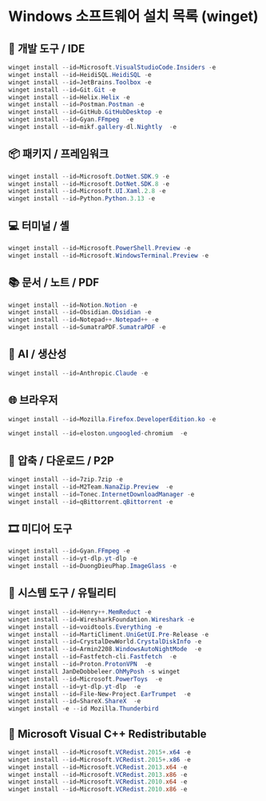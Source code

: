 # Windows 소프트웨어 설치 목록 (winget)

## 🔧 개발 도구 / IDE

```powershell
winget install --id=Microsoft.VisualStudioCode.Insiders -e
winget install --id=HeidiSQL.HeidiSQL -e
winget install --id=JetBrains.Toolbox -e
winget install --id=Git.Git -e
winget install --id=Helix.Helix -e
winget install --id=Postman.Postman -e
winget install --id=GitHub.GitHubDesktop -e
winget install --id=Gyan.FFmpeg  -e
winget install --id=mikf.gallery-dl.Nightly  -e
```

## 📦 패키지 / 프레임워크

```powershell
winget install --id=Microsoft.DotNet.SDK.9 -e
winget install --id=Microsoft.DotNet.SDK.8 -e
winget install --id=Microsoft.UI.Xaml.2.8 -e
winget install --id=Python.Python.3.13 -e
```

## 💻 터미널 / 셸

```powershell
winget install --id=Microsoft.PowerShell.Preview -e
winget install --id=Microsoft.WindowsTerminal.Preview -e
```

## 📚 문서 / 노트 / PDF

```powershell
winget install --id=Notion.Notion -e
winget install --id=Obsidian.Obsidian -e
winget install --id=Notepad++.Notepad++ -e
winget install --id=SumatraPDF.SumatraPDF -e
```

## 🧠 AI / 생산성

```powershell
winget install --id=Anthropic.Claude -e
```

## 🌐 브라우저

```powershell
winget install --id=Mozilla.Firefox.DeveloperEdition.ko -e

winget install --id=eloston.ungoogled-chromium  -e
```

## 📁 압축 / 다운로드 / P2P

```powershell
winget install --id=7zip.7zip -e
winget install --id=M2Team.NanaZip.Preview  -e
winget install --id=Tonec.InternetDownloadManager -e
winget install --id=qBittorrent.qBittorrent -e
```

## 🎞️ 미디어 도구

```powershell
winget install --id=Gyan.FFmpeg -e
winget install --id=yt-dlp.yt-dlp -e
winget install --id=DuongDieuPhap.ImageGlass -e
```

## 🧰 시스템 도구 / 유틸리티

```powershell
winget install --id=Henry++.MemReduct -e
winget install --id=WiresharkFoundation.Wireshark -e
winget install --id=voidtools.Everything -e
winget install --id=MartiCliment.UniGetUI.Pre-Release -e
winget install --id=CrystalDewWorld.CrystalDiskInfo -e
winget install --id=Armin2208.WindowsAutoNightMode  -e
winget install --id=Fastfetch-cli.Fastfetch  -e
winget install --id=Proton.ProtonVPN  -e
winget install JanDeDobbeleer.OhMyPosh -s winget
winget install --id=Microsoft.PowerToys  -e
winget install --id=yt-dlp.yt-dlp  -e
winget install --id=File-New-Project.EarTrumpet  -e
winget install --id=ShareX.ShareX  -e
winget install -e --id Mozilla.Thunderbird

```

## 🧩 Microsoft Visual C++ Redistributable

```powershell
winget install --id=Microsoft.VCRedist.2015+.x64 -e
winget install --id=Microsoft.VCRedist.2015+.x86 -e
winget install --id=Microsoft.VCRedist.2013.x64 -e
winget install --id=Microsoft.VCRedist.2013.x86 -e
winget install --id=Microsoft.VCRedist.2010.x64 -e
winget install --id=Microsoft.VCRedist.2010.x86 -e
```